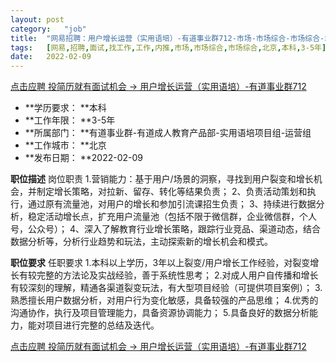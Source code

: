 ```yaml
---
layout:	post
category:	"job"
title:	"网易招聘：用户增长运营（实用语培）-有道事业群712-市场-市场综合-市场综合-北京本科3-5年"
tags:	[网易,招聘,面试,找工作,工作,内推,市场,市场综合,市场综合,北京,本科,3-5年]
date:	2022-02-09
---
```


[点击应聘 投简历就有面试机会 -> 用户增长运营（实用语培）-有道事业群712](http://mobile.bole.netease.com/bole/boleDetail?id=37287&employeeId=346f03c3cda5f04c&key=all)



- **学历要求： **本科
- **工作年限： **3-5年
- **所属部门： **有道事业群-有道成人教育产品部-实用语培项目组-运营组
- **工作城市： **北京
- **发布日期： **2022-02-09



**职位描述**
岗位职责
1.营销能力：基于用户/场景的洞察，寻找到用户裂变和增长机会，并制定增长策略，对拉新、留存、转化等结果负责；
2、负责活动策划和执行，通过原有流量池，对用户的增长和参加引流课招生负责；
3、持续进行数据分析，稳定活动增长点，扩充用户流量池（包括不限于微信群，企业微信群，个人号，公众号）；
4、深入了解教育行业增长策略，跟踪行业竞品、渠道动态，结合数据分析等，分析行业趋势和玩法，主动探索新的增长机会和模式。



**职位要求**
任职要求
1.本科以上学历，3年以上裂变/用户增长工作经验，对裂变增长有较完整的方法论及实战经验，善于系统性思考；
2.对成人用户自传播和增长有较深刻的理解，精通各渠道裂变玩法，有大型项目经验（可提供项目案例）；
3.熟悉擅长用户数据分析，对用户行为变化敏感，具备较强的产品思维；
4.优秀的沟通协作，执行及项目管理能力，具备资源协调能力；
5.具备良好的数据分析能力，能对项目进行完整的总结及迭代。



[点击应聘 投简历就有面试机会 -> 用户增长运营（实用语培）-有道事业群712](http://mobile.bole.netease.com/bole/boleDetail?id=37287&employeeId=346f03c3cda5f04c&key=all)